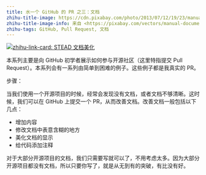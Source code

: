 ```yaml
---
title: 水一个 GitHub 的 PR 之三：文档
zhihu-title-image: https://cdn.pixabay.com/photo/2013/07/12/19/23/manual-154693_960_720.png
zhihu-title-image-info: 来自 <https://pixabay.com/vectors/manual-documentation-docs-mandatory-154693/> Free for commercial use / No attribution required 
zhihu-tags: GitHub, Pull Request, 文档
---
```


[![zhihu-link-card: STEAD 文档美化](https://cdn.pixabay.com/photo/2013/07/12/19/23/manual-154693_960_720.png)](https://github.com/smousavi05/STEAD/pull/1)


本系列主要是向 GitHub 初学者展示如何参与开源社区（这里特指提交 Pull Request）。本系列会有一系列由简单到困难的例子。这些例子都是我真实的 PR。

步骤：

当我们使用一个开源项目的时候，经常会发现没有文档，或者文档不够清晰。这时候，我们可以在 GitHub 上提交一个 PR，从而改善文档。改善文档一般包括以下几点：

- 增加内容
- 修改文档中表意含糊的地方
- 美化文档的显示
- 给代码添加注释

对于大部分开源项目的文档，我们只需要写就可以了，不用考虑太多。因为大部分开源项目都没有文档，所以只要你写了，就是从无到有的突破，有比没有好。
